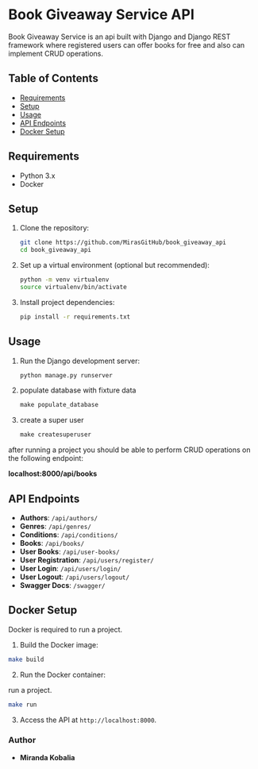 # Book Giveaway Service API

Book Giveaway Service is an api built with Django and Django REST framework where registered users can offer books for free and also can implement CRUD operations.

## Table of Contents

- [Requirements](#requirements)
- [Setup](#setup)
- [Usage](#usage)
- [API Endpoints](#api-endpoints)
- [Docker Setup](#docker-setup)


## Requirements

- Python 3.x
- Docker

## Setup

1. Clone the repository:

    ```bash
    git clone https://github.com/MirasGitHub/book_giveaway_api
    cd book_giveaway_api
    ```

2. Set up a virtual environment (optional but recommended):

    ```bash
    python -m venv virtualenv
    source virtualenv/bin/activate
    ```

3. Install project dependencies:

    ```bash
    pip install -r requirements.txt
    ```

## Usage

1. Run the Django development server:

    ```bash
    python manage.py runserver
    ```

2. populate database with fixture data

   ```python
   make populate_database
   ```
3. create a super user
   ```python
   make createsuperuser
   ```
after running a project you should be able to perform CRUD operations on the following endpoint:

**localhost:8000/api/books**

## API Endpoints

- **Authors**: `/api/authors/`
- **Genres**: `/api/genres/`
- **Conditions**: `/api/conditions/`
- **Books**: `/api/books/`
- **User Books**: `/api/user-books/`
- **User Registration**: `/api/users/register/`
- **User Login**: `/api/users/login/`
- **User Logout**: `/api/users/logout/`
- **Swagger Docs**: `/swagger/`


## Docker Setup

Docker is required to run a project.


1. Build the Docker image:

  ```bash
make build
```

2. Run the Docker container:

run a project.
```bash
make run
```

3. Access the API at `http://localhost:8000`.


### Author 
   - **Miranda Kobalia**
